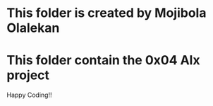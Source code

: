 # This folder is created by Mojibola Olalekan
# This folder contain the 0x04 Alx project
Happy Coding!!
